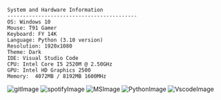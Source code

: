     System and Hardware Information
    ------------------------------------------
    OS: Windows 10
    Mouse: T91 Gamer
    Keyboard: FY 14K
    Language: Python (3.10 version)
    Resolution: 1920x1080
    Theme: Dark
    IDE: Visual Studio Code
    CPU: Intel Core I5 2520M @ 2.50GHz
    GPU: Intel HD Graphics 2500
    Memory:  4072MB / 8192MB 1600MHz





![gitImage](https://user-images.githubusercontent.com/81641961/187051584-9d6dd351-2836-4a2a-85ca-9a393b3272b3.svg)
![spotifyImage](https://user-images.githubusercontent.com/81641961/187051585-03fabe4f-c5f6-44ba-b1f7-872ca2f88cac.svg)
![MSImage](https://user-images.githubusercontent.com/81641961/187051586-7a958b2c-6a16-451d-974f-99de15d92ccc.svg)
![PythonImage](https://user-images.githubusercontent.com/81641961/187051610-333b4893-5747-4ef1-a0e0-671bfefbe9ce.svg)
![VscodeImage](https://user-images.githubusercontent.com/81641961/187051611-e29b40a7-1f3e-4dc1-9f96-935d57048ff8.svg)














